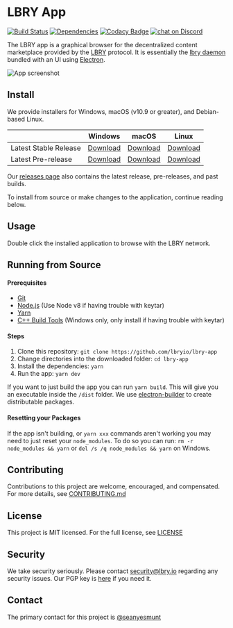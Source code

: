 # LBRY App

[![Build Status](https://travis-ci.org/lbryio/lbry-app.svg?branch=master)](https://travis-ci.org/lbryio/lbry-app)
[![Dependencies](https://david-dm.org/lbryio/lbry-app/status.svg)](https://david-dm.org/lbryio/lbry-app)
[![Codacy Badge](https://api.codacy.com/project/badge/Grade/78b627d4f5524792adc48719835e1523)](https://www.codacy.com/app/LBRY/lbry-app?utm_source=github.com&amp;utm_medium=referral&amp;utm_content=lbryio/lbry-app&amp;utm_campaign=Badge_Grade)
[![chat on Discord](https://img.shields.io/discord/362322208485277697.svg?logo=discord)](https://discord.gg/U5aRyN6)

The LBRY app is a graphical browser for the decentralized content marketplace provided by the
[LBRY](https://lbry.io) protocol. It is essentially the
[lbry daemon](https://github.com/lbryio/lbry) bundled with an UI using
[Electron](http://electron.atom.io/).

![App screenshot](https://lbry.io/img/lbry-ui.png)

## Install

We provide installers for Windows, macOS (v10.9 or greater), and Debian-based Linux.

|                       | Windows                                      | macOS                                        | Linux                                        |
| --------------------- | -------------------------------------------- | -------------------------------------------- | -------------------------------------------- |
| Latest Stable Release | [Download](https://lbry.io/get/lbry.exe)     | [Download](https://lbry.io/get/lbry.dmg)     | [Download](https://lbry.io/get/lbry.deb)     |
| Latest Pre-release     | [Download](https://lbry.io/get/lbry.pre.exe) | [Download](https://lbry.io/get/lbry.pre.dmg) | [Download](https://lbry.io/get/lbry.pre.deb) |

Our [releases page](https://github.com/lbryio/lbry-app/releases) also contains the latest
release, pre-releases, and past builds.

To install from source or make changes to the application, continue reading below.

## Usage
Double click the installed application to browse with the LBRY network.

## Running from Source

#### Prerequisites

* [Git](https://git-scm.com/downloads)
* [Node.js](https://nodejs.org/en/download/) (Use Node v8 if having trouble with keytar)
* [Yarn](https://yarnpkg.com/en/docs/install)
* [C++ Build Tools](https://github.com/felixrieseberg/windows-build-tools) (Windows only, only install if having trouble with keytar)

#### Steps

1. Clone this repository: `git clone https://github.com/lbryio/lbry-app`
2. Change directories into the downloaded folder: `cd lbry-app`
3. Install the dependencies: `yarn`
4. Run the app: `yarn dev`

If you want to just build the app you can run `yarn build`. This will give you an executable inside the `/dist` folder. We use [electron-builder](https://github.com/electron-userland/electron-builder) to create
distributable packages.

#### Resetting your Packages

If the app isn't building, or `yarn xxx` commands aren't working you may need to just reset your `node_modules`. To do so you can run: `rm -r node_modules && yarn` or `del /s /q node_modules && yarn` on Windows. 

## Contributing

Contributions to this project are welcome, encouraged, and compensated. For more details, see [CONTRIBUTING.md](CONTRIBUTING.md)

## License

This project is MIT licensed. For the full license, see [LICENSE](LICENSE)

## Security

We take security seriously. Please contact security@lbry.io regarding any security issues. Our PGP key is [here](https://keybase.io/lbry/key.asc) if you need it.

## Contact

The primary contact for this project is [@seanyesmunt](https://github.com/seanyesmunt)
